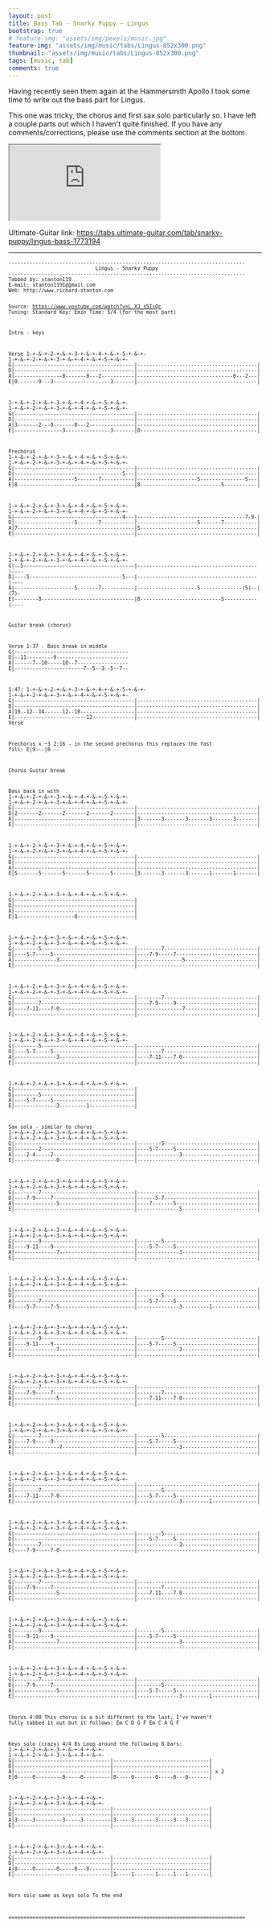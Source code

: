 ```yaml
---
layout: post
title: Bass Tab - Snarky Puppy – Lingus
bootstrap: true
# feature-img: "assets/img/pexels/music.jpg"
feature-img: "assets/img/music/tabs/Lingus-852x300.png"
thumbnail: "assets/img/music/tabs/Lingus-852x300.png"
tags: [music, tab]
comments: true
---
```


<p class="lead">
	Having recently seen them again at the Hammersmith Apollo I took some time to write out the bass part for Lingus.
</p>

This one was tricky, the chorus and first sax solo particularly so. I have left a couple parts out which I haven't quite
finished. If you have any comments/corrections, please use the comments section at the bottom.
<!--more-->

<div class="container-fluid">
	<div class="row justify-content-center align-items-center">
		<div class="col-10">
			<div class="embed-responsive embed-responsive-16by9">
				<iframe class="embed-responsive-item"
					src="https://www.youtube.com/embed/L_XJ_s5IsQc?rel=0&amp;showinfo=0" allowfullscreen></iframe>
			</div>
		</div>
	</div>
</div>

Ultimate-Guitar link: <https://tabs.ultimate-guitar.com/tab/snarky-puppy/lingus-bass-1773194>

---

<div class="card bg-light">
	<div class="card-body"><small>
			<pre><code>-------------------------------------------------------------------------------
                             Lingus - Snarky Puppy
-------------------------------------------------------------------------------
Tabbed by: stanton119
E-mail: stanton1191@gmail.com
Web: http://www.richard-stanton.com

Source: https://www.youtube.com/watch?v=L_XJ_s5IsQc
Tuning: Standard
Key:    Emin
Time:   5/4 (for the most part)


Intro - keys

Verse
  1-+-&-+-2-+-&-+-3-+-&-+-4-+-&-+-5-+-&-+- 1-+-&-+-2-+-&-+-3-+-&-+-4-+-&-+-5-+-&-+-
G|----------------------------------------|----------------------------------------|
D|----------------------------------------|----------------------------------------|
A|----------------0-------0---2-----------|--------------------------------0---2---|
E|0-------0---3-------------------3-------|----------------------------------------|

  1-+-&-+-2-+-&-+-3-+-&-+-4-+-&-+-5-+-&-+- 1-+-&-+-2-+-&-+-3-+-&-+-4-+-&-+-5-+-&-+-
G|----------------------------------------|----------------------------------------|
D|----------------------------------------|----------------------------------------|
A|3-------2---0-------0---2---------------|----------------------------------------|
E|----------------3---------------3-------|0---------------------------------------|


Prechorus
  1-+-&-+-2-+-&-+-3-+-&-+-4-+-&-+-5-+-&-+- 1-+-&-+-2-+-&-+-3-+-&-+-4-+-&-+-5-+-&-+-
G|----------------------------------------|----------------------------------------|
D|------------------------------------5---|----------------------------------------|
A|--------------------5-------7-----------|--------------------5---------------5---|
E|8---------------------------------------|8---------------------------5-----------|

  1-+-&-+-2-+-&-+-3-+-&-+-4-+-&-+-5-+-&-+- 1-+-&-+-2-+-&-+-3-+-&-+-4-+-&-+-5-+-&-+-
G|------------------------------------4---|------------------------------------7-9-|
D|--------------------5-------7-----------|--------------------5-------7-----------|
A|7---------------------------------------|5---------------------------------------|
E|----------------------------------------|----------------------------------------|

  1-+-&-+-2-+-&-+-3-+-&-+-4-+-&-+-5-+-&-+- 1-+-&-+-2-+-&-+-3-+-&-+-4-+-&-+-5-+-&-+-
G|--5-------------------------------------|----------------------------------------|----
D|----5-------------------------------5---|----------------------------------------|----
A|--------------------5-------7-----------|--------------------5--------------(5)--|(7)-
E|--------8-------------------------------|8---------------------------5-----------|----


Guitar break (chorus)

Verse
1:37 - Bass break in middle
G|--------------------------------------
D|--11---------9------------------------
A|------7--10-----10--7-----------------
E|-----------------------7--5--3--5--7--

1:47:
  1-+-&-+-2-+-&-+-3-+-&-+-4-+-&-+-5-+-&-+- 1-+-&-+-2-+-&-+-3-+-&-+-4-+-&-+-5-+-&-+-
G|----------------------------------------|----------------------------------------|
D|----------------------------------------|----------------------------------------|
A|10--12--14------12--10------------------|----------------------------------------|
E|------------------------12--------------|----------------------------------------|
Verse


Prechorus x ~3
2:16 - in the second prechorus this replaces the fast fill:
E|9---|8---


Chorus
Guitar break

Bass back in with
  1-+-&-+-2-+-&-+-3-+-&-+-4-+-&-+-5-+-&-+- 1-+-&-+-2-+-&-+-3-+-&-+-4-+-&-+-5-+-&-+-
G|----------------------------------------|----------------------------------------|
D|2-------2-------2-------2-------2-------|----------------------------------------|
A|----------------------------------------|3-------3-------3-------3-------3-------|
E|----------------------------------------|----------------------------------------|

  1-+-&-+-2-+-&-+-3-+-&-+-4-+-&-+-5-+-&-+- 1-+-&-+-2-+-&-+-3-+-&-+-4-+-&-+-5-+-&-+-
G|----------------------------------------|----------------------------------------|
D|----------------------------------------|----------------------------------------|
A|----------------------------------------|----------------------------------------|
E|5-------5-------5-------5-------5-------|3-------3-------3-------1-------1-------|

  1-+-&-+-2-+-&-+-3-+-&-+-4-+-&-+-5-+-&-+- 
G|----------------------------------------|
D|----------------------------------------|
A|----------------------------------------|
E|1-------------------0-------------------|

  1-+-&-+-2-+-&-+-3-+-&-+-4-+-&-+-5-+-&-+- 1-+-&-+-2-+-&-+-3-+-&-+-4-+-&-+-5-+-&-+-
G|--------5-------------------------------|--------7-------------------------------|
D|----5-7-----5---------------------------|----7-9-----7---------------------------|
A|--------------3-------------------------|---------------5------------------------|
E|----------------------------------------|----------------------------------------|

  1-+-&-+-2-+-&-+-3-+-&-+-4-+-&-+-5-+-&-+- 1-+-&-+-2-+-&-+-3-+-&-+-4-+-&-+-5-+-&-+-
G|----------------------------------------|--------7-------------------------------|
D|--------7-------------------------------|----7-9-----9---------------------------|
A|----7-11----7-0-------------------------|---------------7------------------------|
E|----------------------------------------|----------------------------------------|


  1-+-&-+-2-+-&-+-3-+-&-+-4-+-&-+-5-+-&-+- 1-+-&-+-2-+-&-+-3-+-&-+-4-+-&-+-5-+-&-+-
G|--------5-------------------------------|----------------------------------------|
D|----5-7-----5---------------------------|--------7-------------------------------|
A|--------------3-------------------------|----7-11----7-0-------------------------|
E|----------------------------------------|----------------------------------------|

  1-+-&-+-2-+-&-+-3-+-&-+-4-+-&-+-5-+-&-+- 
G|----------------------------------------|
D|--------5-------------------------------|
A|----5-7-----5---------------------------|
E|--------------3---------1---------------|


Sax solo - similar to chorus
  1-+-&-+-2-+-&-+-3-+-&-+-4-+-&-+-5-+-&-+- 1-+-&-+-2-+-&-+-3-+-&-+-4-+-&-+-5-+-&-+-
G|----------------------------------------|--------5-------------------------------|
D|--------2-------------------------------|----5-7-----5---------------------------|
A|----2-4-----2---------------------------|--------------3-------------------------|
E|--------------0-------------------------|----------------------------------------|

  1-+-&-+-2-+-&-+-3-+-&-+-4-+-&-+-5-+-&-+- 1-+-&-+-2-+-&-+-3-+-&-+-4-+-&-+-5-+-&-+-
G|--------7-------------------------------|----------------------------------------|
D|----7-9-----7---------------------------|------5-7-------------------------------|
A|--------------5-------------------------|----7-------5---------------------------|
E|----------------------------------------|--------------5-------------------------|

  1-+-&-+-2-+-&-+-3-+-&-+-4-+-&-+-5-+-&-+- 1-+-&-+-2-+-&-+-3-+-&-+-4-+-&-+-5-+-&-+-
G|--------9-------------------------------|--------5-------------------------------|
D|----9-11----9---------------------------|----5-7-----5---------------------------|
A|--------------7-------------------------|--------------3-------------------------|
E|----------------------------------------|----------------------------------------|

  1-+-&-+-2-+-&-+-3-+-&-+-4-+-&-+-5-+-&-+- 1-+-&-+-2-+-&-+-3-+-&-+-4-+-&-+-5-+-&-+- 
G|----------------------------------------|----------------------------------------|
D|----------------------------------------|--------5-------------------------------|
A|--------7-------------------------------|----5-7-----5---------------------------|
E|----5-7-----7-5-------------------------|--------------3---------1---------------|

  1-+-&-+-2-+-&-+-3-+-&-+-4-+-&-+-5-+-&-+- 1-+-&-+-2-+-&-+-3-+-&-+-4-+-&-+-5-+-&-+-
G|--------9-------------------------------|--------5-------------------------------|
D|----9-11----9---------------------------|----5-7-----5---------------------------|
A|--------------7-------------------------|--------------3-------------------------|
E|----------------------------------------|----------------------------------------|

  1-+-&-+-2-+-&-+-3-+-&-+-4-+-&-+-5-+-&-+- 1-+-&-+-2-+-&-+-3-+-&-+-4-+-&-+-5-+-&-+-
G|--------7-------------------------------|----------------------------------------|
D|----7-9-----7---------------------------|--------7-------------------------------|
A|--------------5-------------------------|----7-11----7-0-------------------------|
E|----------------------------------------|----------------------------------------|

  1-+-&-+-2-+-&-+-3-+-&-+-4-+-&-+-5-+-&-+- 1-+-&-+-2-+-&-+-3-+-&-+-4-+-&-+-5-+-&-+-
G|--------7-------------------------------|--------5-------------------------------|
D|----7-9-----9---------------------------|----5-7-----5---------------------------|
A|---------------7------------------------|--------------3-------------------------|
E|----------------------------------------|----------------------------------------|

  1-+-&-+-2-+-&-+-3-+-&-+-4-+-&-+-5-+-&-+- 1-+-&-+-2-+-&-+-3-+-&-+-4-+-&-+-5-+-&-+- 
G|----------------------------------------|----------------------------------------|
D|--------7-------------------------------|--------5-------------------------------|
A|----7-11----7-0-------------------------|----5-7-----5---------------------------|
E|----------------------------------------|--------------3---------1---------------|

  1-+-&-+-2-+-&-+-3-+-&-+-4-+-&-+-5-+-&-+- 1-+-&-+-2-+-&-+-3-+-&-+-4-+-&-+-5-+-&-+-
G|----------------------------------------|--------5-------------------------------|
D|----------------------------------------|----5-7-----5---------------------------|
A|--------7-------------------------------|--------------3-------------------------|
E|----7-9-----7-0-------------------------|----------------------------------------|

  1-+-&-+-2-+-&-+-3-+-&-+-4-+-&-+-5-+-&-+- 1-+-&-+-2-+-&-+-3-+-&-+-4-+-&-+-5-+-&-+-
G|--------7-------------------------------|----------------------------------------|
D|----7-9-----7---------------------------|--------7-------------------------------|
A|--------------5-------------------------|----7-11----7-0-------------------------|
E|----------------------------------------|----------------------------------------|

  1-+-&-+-2-+-&-+-3-+-&-+-4-+-&-+-5-+-&-+- 1-+-&-+-2-+-&-+-3-+-&-+-4-+-&-+-5-+-&-+-
G|--------9-------------------------------|--------5-------------------------------|
D|----9-11----9---------------------------|----5-7-----5---------------------------|
A|--------------7-------------------------|--------------3-------------------------|
E|----------------------------------------|----------------------------------------|

  1-+-&-+-2-+-&-+-3-+-&-+-4-+-&-+-5-+-&-+- 1-+-&-+-2-+-&-+-3-+-&-+-4-+-&-+-5-+-&-+- 
G|--------7-------------------------------|----------------------------------------|
D|----7-9-----7---------------------------|--------5-------------------------------|
A|--------------5-------------------------|----5-7-----5---------------------------|
E|----------------------------------------|--------------3---------1---------------|




Chorus 4:00
This chorus is a bit different to the last, I've haven't fully tabbed it out but it follows:
Em   C   D  G F
Em   C   A  G F


Keys solo (crazy) 4/4 8s
Loop around the following 8 bars:
  1-+-&-+-2-+-&-+-3-+-&-+-4-+-&-+- 1-+-&-+-2-+-&-+-3-+-&-+-4-+-&-+-
G|--------------------------------|--------------------------------|
D|--------------------------------|--------------------------------|
A|--------------------------------|--------------------------------| x 2
E|0-----0---------0-----0---------|0-----0-------0-----0---0-------|

  1-+-&-+-2-+-&-+-3-+-&-+-4-+-&-+- 1-+-&-+-2-+-&-+-3-+-&-+-4-+-&-+-
G|--------------------------------|--------------------------------|
D|--------------------------------|--------------------------------|
A|3-----3---------3-----3---------|3-----3-------3-----3---3-------|
E|--------------------------------|--------------------------------|

  1-+-&-+-2-+-&-+-3-+-&-+-4-+-&-+- 1-+-&-+-2-+-&-+-3-+-&-+-4-+-&-+-
G|--------------------------------|--------------------------------|
D|--------------------------------|--------------------------------|
A|0-----0-------0-----0---0-------|--------------------------------|
E|--------------------------------|1-----1-------1-----1---1-------|


Horn solo
same as keys solo
To the end


===============================================================================</code></pre></small>
	</div>
</div>